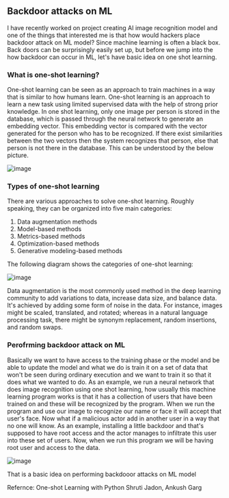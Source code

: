 ## Backdoor attacks on ML

I have recently worked on project creating AI image recognition model and one of the things that interested me is that how would hackers place backdoor attack on ML 
model? 
Since machine learning is often a black box. Back doors can be surprisingly easily set up, but before we jump into the how backdoor can occur in ML, let's have basic 
idea on one shot learning.

### What is one-shot learning? 

One-shot learning can be seen as an approach to train machines in a way that is similar to how humans learn. One-shot learning is an approach to learn a new task using 
limited supervised data with the help of strong prior knowledge.
In one shot learning, only one image per person is stored in the database, which is passed through the neural network to generate an embedding vector. This embedding 
vector is compared with the vector generated for the person who has to be recognized. If there exist similarities between the two vectors then the system recognizes that 
person, else that person is not there in the database. 
This can be understood by the below picture.

![image](https://user-images.githubusercontent.com/54819478/172054208-18969a7a-45e3-4538-a4ae-e3241083e0ab.png)

### Types of one-shot learning

There are various approaches to solve one-shot learning. Roughly speaking, they can be organized into five main categories:

1. Data augmentation methods
2. Model-based methods
3. Metrics-based methods
4. Optimization-based methods
5. Generative modeling-based methods


The following diagram shows the categories of one-shot learning:

![image](https://user-images.githubusercontent.com/54819478/172054674-33c85c8a-e5d0-4eb8-b3ba-005ff98f2cb8.png)
 


Data augmentation is the most commonly used method in the deep learning community to add variations to data, increase data size, and balance data. It's achieved by 
adding some form of noise in the data. For instance, images might be scaled, translated, and rotated; whereas in a natural language processing task, there might be 
synonym replacement, random insertions, and random swaps.
 
### Perofrming backdoor attack on ML

Basically we want to have access to the training phase or the model and be able to update the model and what we do is train it on a set of data that won't be seen 
during ordinary execution and we want to train it so that it does what we wanted to do.
As an example, we run a neural network that does image recognition using one shot learning, how usually this machine learning program works is that it has a collection 
of users that have been trained on and these will be recognized by the program. When we run the program and use our image to recognize our name or face it will accept 
that user's face.
Now what if a malicious actor add in another user in a way that no one will know. As an example, installing a little backdoor and that's supposed to have root access 
and the actor manages to infiltrate this user into these set of users. Now, when we run this program we will be having root user and access to the data. 

![image](https://user-images.githubusercontent.com/54819478/172054781-447d69e4-153e-42ca-8aa0-c690902569b4.png)

That is a basic idea on performing backdooor attacks on ML model

Refernce: One-shot Learning with Python Shruti Jadon, Ankush Garg

